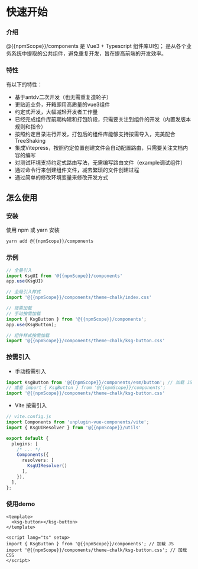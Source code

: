 # 快速开始

### 介绍
@{{npmScope}}/components 是 Vue3 + Typescript 组件库UI包；
是从各个业务系统中提取的公共组件，避免重复开发，旨在提高前端的开发效率。


### 特性
有以下的特性：
+ 基于antdv二次开发（也无需重复造轮子）
+ 更贴近业务，开箱即用高质量的vue3组件
+ 约定式开发，大幅减轻开发者工作量
+ 已经完成组件库前期构建和打包阶段，只需要关注到组件的开发（内置发版本规则和指令）
+ 按照约定目录进行开发，打包后的组件库能够支持按需导入，完美配合TreeShaking
+ 集成Vitepress，按照约定位置创建文件会自动配置路由，只需要关注文档内容的编写
+ 对测试环境支持约定式路由写法，无需编写路由文件（example调试组件）
+ 通过命令行来创建组件文件，减去繁琐的文件创建过程
+ 通过简单的修改环境变量来修改开发方式


## 怎么使用
### 安装
使用 npm 或 yarn 安装
```bash
yarn add @{{npmScope}}/components
```

### 示例
```typescript
// 全量引入
import KsgUI from '@{{npmScope}}/components'
app.use(KsgUI)

// 全局引入样式
import '@{{npmScope}}/components/theme-chalk/index.css'

// 按需加载
// 手动按需加载
import { KsgButton } from '@{{npmScope}}/components';
app.use(KsgButton);

// 组件样式按需加载
import '@{{npmScope}}/components/theme-chalk/ksg-button.css'
```

### 按需引入
- 手动按需引入
```typescript
import KsgButton from '@{{npmScope}}/components/esm/button'; // 加载 JS
// 或者 import { KsgButton } from '@{{npmScope}}/components';
import '@{{npmScope}}/components/theme-chalk/ksg-button.css'
```
- Vite 按需引入

```typescript
// vite.config.js
import Components from 'unplugin-vue-components/vite';
import { KsgUIResolver } from '@{{npmScope}}/utils'

export default {
  plugins: [
    /* ... */
    Components({
      resolvers: [
      	KsgUIResolver()
      ],
    }),
  ],
};
```

### 使用demo
```vue
<template>
  <ksg-button></ksg-button>
</template>

<script lang="ts" setup>
import { KsgButton } from '@{{npmScope}}/components'; // 加载 JS
import '@{{npmScope}}/components/theme-chalk/ksg-button.css'; // 加载 CSS
</script>
```

